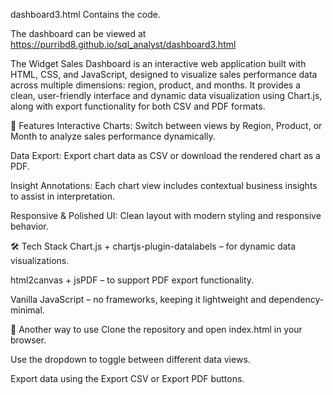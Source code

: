 dashboard3.html Contains the code. 

The dashboard can be viewed at https://purribd8.github.io/sql_analyst/dashboard3.html

The Widget Sales Dashboard is an interactive web application built with HTML, CSS, and JavaScript, designed to visualize sales performance data across multiple dimensions: region, product, and months. It provides a clean, user-friendly interface and dynamic data visualization using Chart.js, along with export functionality for both CSV and PDF formats.

🚀 Features
Interactive Charts: Switch between views by Region, Product, or Month to analyze sales performance dynamically.

Data Export: Export chart data as CSV or download the rendered chart as a PDF.

Insight Annotations: Each chart view includes contextual business insights to assist in interpretation.

Responsive & Polished UI: Clean layout with modern styling and responsive behavior.

🛠️ Tech Stack
Chart.js + chartjs-plugin-datalabels – for dynamic data visualizations.

html2canvas + jsPDF – to support PDF export functionality.

Vanilla JavaScript – no frameworks, keeping it lightweight and dependency-minimal.

📂 Another way to use
Clone the repository and open index.html in your browser.

Use the dropdown to toggle between different data views.

Export data using the Export CSV or Export PDF buttons.
